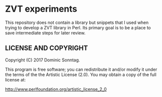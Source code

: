 # ZVT experiments

This repository does not contain a library but snippets that I used when trying to develop a ZVT library in Perl. Its primary goal is to be a place to save intermediate steps for later review.






## LICENSE AND COPYRIGHT

Copyright (C) 2017 Dominic Sonntag.

This program is free software; you can redistribute it and/or modify it
under the terms of the the Artistic License (2.0). You may obtain a
copy of the full license at:

http://www.perlfoundation.org/artistic_license_2_0